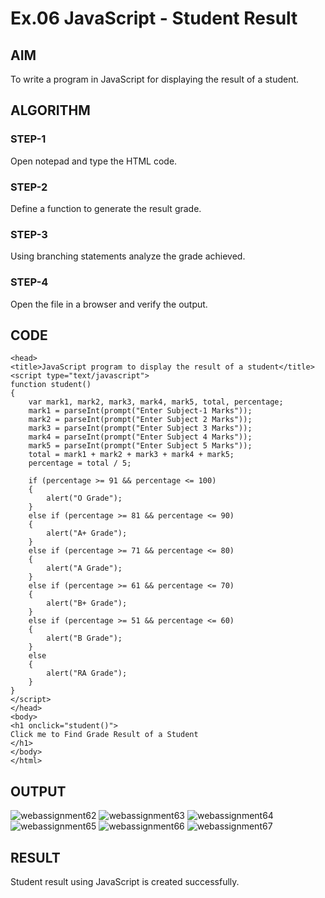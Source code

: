 # Ex.06 JavaScript - Student Result
## AIM
  To write a program in JavaScript for displaying the result of a student.

## ALGORITHM
### STEP-1
  Open notepad and type the HTML code.

### STEP-2
  Define a function to generate the result grade.

### STEP-3
  Using branching statements analyze the grade achieved.

### STEP-4
  Open the file in a browser and verify the output.
  
## CODE
```<html>
<head>
<title>JavaScript program to display the result of a student</title>
<script type="text/javascript">
function student()
{
    var mark1, mark2, mark3, mark4, mark5, total, percentage;
    mark1 = parseInt(prompt("Enter Subject-1 Marks"));
    mark2 = parseInt(prompt("Enter Subject 2 Marks"));
    mark3 = parseInt(prompt("Enter Subject 3 Marks"));
    mark4 = parseInt(prompt("Enter Subject 4 Marks"));
    mark5 = parseInt(prompt("Enter Subject 5 Marks"));
    total = mark1 + mark2 + mark3 + mark4 + mark5;
    percentage = total / 5;

    if (percentage >= 91 && percentage <= 100)
    {
        alert("O Grade");
    }
    else if (percentage >= 81 && percentage <= 90)
    {
        alert("A+ Grade");
    }
    else if (percentage >= 71 && percentage <= 80)
    {
        alert("A Grade");
    }
    else if (percentage >= 61 && percentage <= 70)
    {
        alert("B+ Grade");
    }
    else if (percentage >= 51 && percentage <= 60)
    {
        alert("B Grade"); 
    }
    else
    {
        alert("RA Grade");
    }
}
</script>
</head>
<body>
<h1 onclick="student()">
Click me to Find Grade Result of a Student
</h1>
</body>
</html>
```

## OUTPUT
![webassignment62](https://github.com/22006782/Ex06_Web-Design/assets/128878369/bfd8f5f2-b006-4aa5-9c58-8ce01985db15)
![webassignment63](https://github.com/22006782/Ex06_Web-Design/assets/128878369/5682992e-6804-444a-9e62-7969e6b996da)
![webassignment64](https://github.com/22006782/Ex06_Web-Design/assets/128878369/b85bf0c1-beab-45e9-8c75-3d1590524070)
![webassignment65](https://github.com/22006782/Ex06_Web-Design/assets/128878369/66accf8e-01fc-4479-be35-8ba12737779c)
![webassignment66](https://github.com/22006782/Ex06_Web-Design/assets/128878369/2441a877-d34d-4fa2-bd3c-cb86e1c51d9b)
![webassignment67](https://github.com/22006782/Ex06_Web-Design/assets/128878369/89bec93c-f4a9-482d-afaf-c95a6e713967)




## RESULT
  Student result using JavaScript is created successfully.
